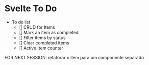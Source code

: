 # Svelte To Do

- To do list
    - [] CRUD for Items
    - [] Mark an item as completed
    - [] Filter items by status
    - [] Clear completed items
    - [] Active Item counter

FOR NEXT SESSION:
 refatorar o item para um componente separado